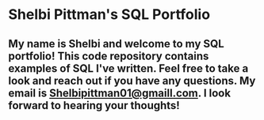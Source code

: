 # Shelbi Pittman's SQL Portfolio

## My name is Shelbi and welcome to my SQL portfolio! This code repository contains examples of SQL I've written. Feel free to take a look and reach out if you have any questions. My email is Shelbipittman01@gmaill.com. I look forward to hearing your thoughts!
